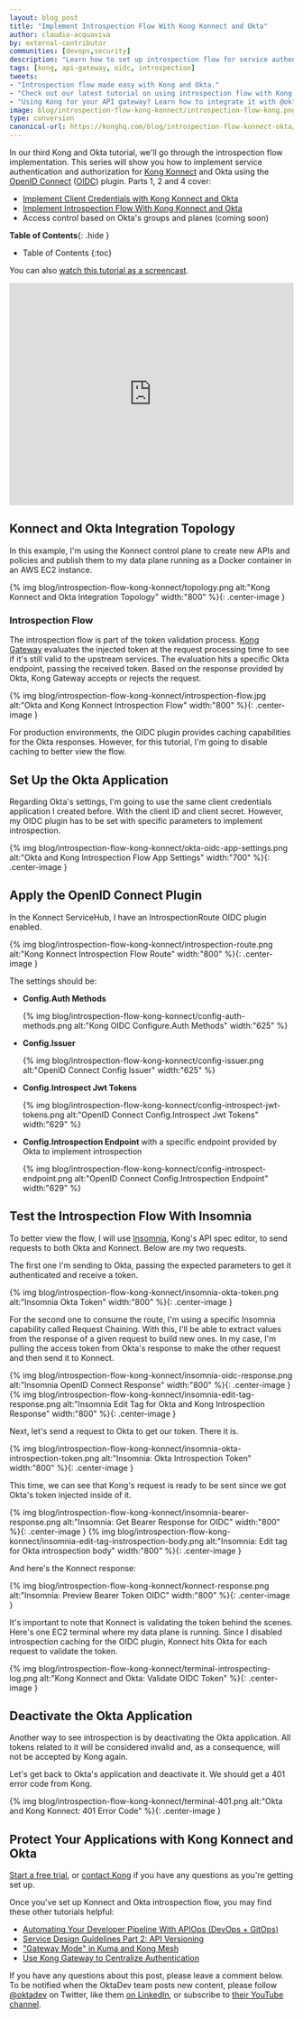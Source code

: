 ```yaml
---
layout: blog_post
title: "Implement Introspection Flow With Kong Konnect and Okta"
author: claudio-acquaviva
by: external-contributor
communities: [devops,security]
description: "Learn how to set up introspection flow for service authentication with Kong and Okta using Kong's OpenID Connect plugin."
tags: [kong, api-gateway, oidc, introspection]
tweets:
- "Introspection flow made easy with Kong and Okta."
- "Check out our latest tutorial on using introspection flow with Kong and Okta."
- "Using Kong for your API gateway? Learn how to integrate it with @okta!"
image: blog/introspection-flow-kong-konnect/introspection-flow-kong.png
type: conversion
canonical-url: https://konghq.com/blog/introspection-flow-konnect-okta/
---
```


In our third Kong and Okta tutorial, we'll go through the introspection flow implementation. This series will show you how to implement service authentication and authorization for [Kong Konnect](https://konghq.com/kong-konnect/) and Okta using the [OpenID Connect](https://konghq.com/blog/openid-connect-api-gateway) ([OIDC](https://docs.konghq.com/hub/kong-inc/openid-connect/)) plugin. Parts 1, 2 and 4 cover:

- [Implement Client Credentials with Kong Konnect and Okta](/blog/2021/05/25/client-credentials-kong-konnect)
- [Implement Introspection Flow With Kong Konnect and Okta](/blog/2021/06/11/introspection-flow-kong-konnect-konnect)
- Access control based on Okta's groups and planes (coming soon)

**Table of Contents**{: .hide }
* Table of Contents
{:toc}

You can also [watch this tutorial as a screencast](https://youtu.be/0Gc33A7F2XE).

<div style="text-align: center; margin-bottom: 1.25rem">
<iframe width="700" height="394" style="max-width: 100%" src="https://www.youtube.com/embed/0Gc33A7F2XE" frameborder="0" allow="accelerometer; autoplay; encrypted-media; gyroscope; picture-in-picture" allowfullscreen></iframe>
</div>

## Konnect and Okta Integration Topology

In this example, I'm using the Konnect control plane to create new APIs and policies and publish them to my data plane running as a Docker container in an AWS EC2 instance.

{% img blog/introspection-flow-kong-konnect/topology.png alt:"Kong Konnect and Okta Integration Topology" width:"800" %}{: .center-image }

### Introspection Flow

The introspection flow is part of the token validation process. [Kong Gateway](https://konghq.com/kong/) evaluates the injected token at the request processing time to see if it's still valid to the upstream services. The evaluation hits a specific Okta endpoint, passing the received token. Based on the response provided by Okta, Kong Gateway accepts or rejects the request.

{% img blog/introspection-flow-kong-konnect/introspection-flow.jpg alt:"Okta and Kong Konnect Introspection Flow" width:"800" %}{: .center-image }

For production environments, the OIDC plugin provides caching capabilities for the Okta responses. However, for this tutorial, I'm going to disable caching to better view the flow.

## Set Up the Okta Application

Regarding Okta's settings, I'm going to use the same client credentials application I created before. With the client ID and client secret. However, my OIDC plugin has to be set with specific parameters to implement introspection.

{% img blog/introspection-flow-kong-konnect/okta-oidc-app-settings.png alt:"Okta and Kong Introspection Flow App Settings" width:"700" %}{: .center-image }

## Apply the OpenID Connect Plugin

In the Konnect ServiceHub, I have an IntrospectionRoute OIDC plugin enabled.

{% img blog/introspection-flow-kong-konnect/introspection-route.png alt:"Kong Konnect Introspection Flow Route" width:"800" %}{: .center-image }

The settings should be:

- **Config.Auth Methods**

    {% img blog/introspection-flow-kong-konnect/config-auth-methods.png alt:"Kong OIDC Configure.Auth Methods" width:"625" %}

- **Config.Issuer**
  
    {% img blog/introspection-flow-kong-konnect/config-issuer.png alt:"OpenID Connect Config Issuer" width:"625" %}

- **Config.Introspect Jwt Tokens**
  
    {% img blog/introspection-flow-kong-konnect/config-introspect-jwt-tokens.png alt:"OpenID Connect Config.Introspect Jwt Tokens" width:"629" %}

- **Config.Introspection Endpoint** with a specific endpoint provided by Okta to implement introspection 
  
    {% img blog/introspection-flow-kong-konnect/config-introspect-endpoint.png alt:"OpenID Connect Config.Introspection Endpoint" width:"629" %}

## Test the Introspection Flow With Insomnia

To better view the flow, I will use [Insomnia](https://insomnia.rest/), Kong's API spec editor, to send requests to both Okta and Konnect. Below are my two requests.

The first one I'm sending to Okta, passing the expected parameters to get it authenticated and receive a token.

{% img blog/introspection-flow-kong-konnect/insomnia-okta-token.png alt:"Insomnia Okta Token" width:"800" %}{: .center-image }

For the second one to consume the route, I'm using a specific Insomnia capability called Request Chaining. With this, I'll be able to extract values from the response of a given request to build new ones. In my case, I'm pulling the access token from Okta's response to make the other request and then send it to Konnect.

{% img blog/introspection-flow-kong-konnect/insomnia-oidc-response.png alt:"Insomnia OpenID Connect Response" width:"800" %}{: .center-image }
{% img blog/introspection-flow-kong-konnect/insomnia-edit-tag-response.png alt:"Insomnia Edit Tag for Okta and Kong Introspection Response" width:"800" %}{: .center-image }

Next, let's send a request to Okta to get our token. There it is.

{% img blog/introspection-flow-kong-konnect/insomnia-okta-introspection-token.png alt:"Insomnia: Okta Introspection Token" width:"800" %}{: .center-image }

This time, we can see that Kong's request is ready to be sent since we got Okta's token injected inside of it.

{% img blog/introspection-flow-kong-konnect/insomnia-bearer-response.png alt:"Insomnia: Get Bearer Response for OIDC" width:"800" %}{: .center-image }
{% img blog/introspection-flow-kong-konnect/insomnia-edit-tag-instrospection-body.png alt:"Insomnia: Edit tag for Okta introspection body" width:"800" %}{: .center-image }

And here's the Konnect response:

{% img blog/introspection-flow-kong-konnect/konnect-response.png alt:"Insomnia: Preview Bearer Token OIDC" width:"800" %}{: .center-image }

It's important to note that Konnect is validating the token behind the scenes. Here's one EC2 terminal where my data plane is running. Since I disabled introspection caching for the OIDC plugin, Konnect hits Okta for each request to validate the token.

{% img blog/introspection-flow-kong-konnect/terminal-introspecting-log.png alt:"Kong Konnect and Okta: Validate OIDC Token" %}{: .center-image }

## Deactivate the Okta Application

Another way to see introspection is by deactivating the Okta application. All tokens related to it will be considered invalid and, as a consequence, will not be accepted by Kong again.

Let's get back to Okta's application and deactivate it. We should get a 401 error code from Kong.

{% img blog/introspection-flow-kong-konnect/terminal-401.png alt:"Okta and Kong Konnect: 401 Error Code" %}{: .center-image }

## Protect Your Applications with Kong Konnect and Okta

[Start a free trial](https://konghq.com/kong-konnect/), or [contact Kong](https://support.konghq.com/support/s/) if you have any questions as you're getting set up.

Once you've set up Konnect and Okta introspection flow, you may find these other tutorials helpful:

- [Automating Your Developer Pipeline With APIOps (DevOps + GitOps)](https://konghq.com/blog/automating-developer-pipeline-apiops/)
- [Service Design Guidelines Part 2: API Versioning](https://konghq.com/blog/service-design-guidelines-api-versioning/)
- ["Gateway Mode" in Kuma and Kong Mesh](https://konghq.com/blog/kuma-service-mesh-gateway-mode/)
- [Use Kong Gateway to Centralize Authentication](/blog/2021/03/26/use-kong-gateway-to-centralize-authentication)

If you have any questions about this post, please leave a comment below. To be notified when the OktaDev team posts new content, please follow [@oktadev](https://twitter.com/oktadev) on Twitter, like them [on LinkedIn](https://www.linkedin.com/company/oktadev/), or subscribe to [their YouTube channel](https://www.youtube.com/oktadev).
